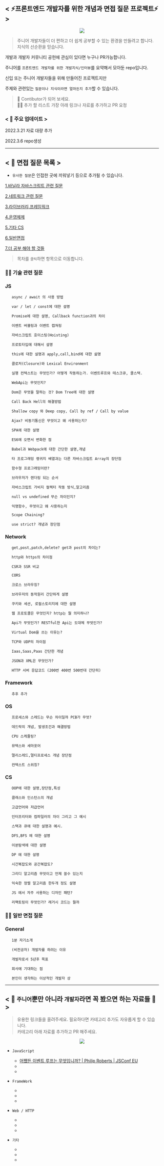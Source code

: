 ## < ⚡프론트엔드 개발자를 위한 개념과 면접 질문 프로젝트⚡ >

<p align="center">
<img src="https://user-images.githubusercontent.com/65226760/159248765-51037aec-e5e5-4bf5-8563-95ebc5f4c5cd.png" align="center">
</p>   

> 주니어 개발자들이 더 편하고 더 쉽게 공부할 수 있는 환경을 만들려고 합니다.  
> 지식의 선순환을 믿습니다.  



개발과 개발자 커뮤니티 공헌에 관심이 있다면 누구나 PR가능합니다. 

주니어를 `프론트엔드 개발자를 위한 개발지식/인터뷰`를 요약해서 모아둔 repo입니다.

신입 또는 주니어 개발자들을 위해 만들어진 프로젝트지만  

주제와 관련있는 `질문이나 지식이라면 얼마든지 추가`할 수 있습니다.


> 💏 Contibutor가 되어 보세요.  
> 👩‍🎓 추가 할 리스트 가장 아래 링크나 자료를 추가하고 PR 요청 


### < 📣 주요 업데이트 >


2022.3.21 자료 대량 추가  


2022.3.6 repo생성  




***    

## < 🔎 면접 질문 목록 >

* `유사한 질문`은 인접한 곳에 끼워넣기 등으로 추가될 수 있습니다.  



[1.바닐라 자바스크립트 관련 질문](#js)  

[2.네트워크 관련 질문](#network)  

[3.라이브러리,프레임워크 ](#framework)  

[4.운영체제](#os)  

[5.기타 CS](#cs)  

[6.일반면접](#general)  

[7.더 공부 해야 할 것들](#--주니어뿐만-아니라-개발자라면-꼭-봤으면-하는-자료들--)  


> 목차를 `클릭`하면 항목으로 이동합니다.  






### 👨‍💻 기술 관련 질문
### JS

       async / await 의 사용 방법

       var / let / const에 대한 설명

       Promise에 대한 설명, Callback function과의 차이

       이벤트 버블링과 이벤트 캡쳐링

       자바스크립트 호이스팅(Hoisting)

       프로토타입에 대해서 설명

       this에 대한 설명과 apply,call,bind에 대한 섦명

       클로저(Closure)와 Lexical Environment

       실행 컨텍스트는 무엇인가? 어떻게 작동하는가. 이벤트루프와 테스크큐, 콜스택.

       WebApi는 무엇인지?

       Dom은 무엇을 말하는 것? Dom Tree에 대한 설명

       Call Back Hell의 해결방법

       Shallow copy 와 Deep copy, Call by ref / Call by value

       Ajax? 비동기통신은 무엇이고 왜 사용하는지?

       SPA에 대한 설명

       ES6에 오면서 변화한 점

       Babel과 Webpack에 대한 간단한 설명,개념

       타 프로그래밍 랭귀지 배열과는 다른 자바스크립트 Array의 장단점 

       함수형 프로그래밍이란?

       브라우저가 렌더링 되는 순서

       자바스크립트 가비지 컬렉터 작동 방식,알고리즘

       null vs undefined 무슨 차이인지?

       익명함수, 무엇이고 왜 사용하는지

       Scope Chaining?

       use strict? 개념과 장단점
    

 
   
### Network

       get,post,patch,delete? get과 post의 차이는?

       http와 https의 차이점

       CSR과 SSR 비교

       CORS

       크로스 브라우징?

       브라우저의 동작원리 간단하게 설명

       쿠키와 세션, 로컬스토리지에 대한 설명

       웹 프로토콜은 무엇인지? http는 뭘 의미하나?

       Api가 무엇인가? RESTful한 Api는 도대체 무엇인가?

       Virtual Dom을 쓰는 이유는?

       TCP와 UDP의 차이점

       Iaas,Saas,Paas 간단한 개념

       JSON과 XML은 무엇인가?

       HTTP 서버 응답코드 (200번 400번 500번대 간단히)
    
 
    
### Framework
    
       추후 추가
    

    
### OS  
    
       프로세스와 스레드는 무슨 차이일까 PCB가 무엇?

       데드락의 개념, 발생조건과 해결방법

       CPU 스케줄링?

       뮤텍스와 세마포어

       멀리스레드,멀티프로세스 개념 장단점

       컨텍스트 스위칭?
    

    
### CS
    
       OOP에 대한 설명,장단점,특성

       클래스와 인스턴스의 개념

       고급언어와 저급언어

       인터프리터와 컴파일러의 차이 그리고 그 예시

       스택과 큐에 대한 설명과 예시.

       DFS,BFS 에 대한 설명

       이분탐색에 대한 설명

       DP 에 대한 설명

       시간복잡도와 공간복잡도?

       그리디 알고리즘 무엇이고 언제 쓸수 있는지

       익숙한 정렬 알고리즘 한두개 정도 설명

       JS 에서 자주 사용하는 디자인 패턴?

       리팩토링이 무엇인가? 레거시 코드는 뭘까

    
   

### 👩‍💻 일반 면접 질문  
### General

       1분 자기소개

       (비전공자) 개발자를 하려는 이유

       개발자로서 5년후 목표

       회사에 기대하는 점

       본인이 생각하는 이상적인 개발자 상 

    
    
***   
 
## < 🤴 `주니어`뿐만 아니라 `개발자`라면 꼭 봤으면 하는 자료들 👸 >

> 유용한 링크들을 올려주세요. 필요하다면 카테고리 추가도 자유롭게 할 수 있습니다.  
> 카테고리 아래 자료를 추가하고 PR 해주세요.  




<p align="center">
<img src="https://user-images.githubusercontent.com/65226760/159249164-739bebd8-3423-4e9c-9763-1f99679ea76c.png" align="center">  
</p>  


- `JavaScript`
    
    - [어쨌든 이벤트 루프는 무엇입니까? | Philip Roberts | JSConf EU](https://www.youtube.com/watch?v=8aGhZQkoFbQ&ab_channel=JSConf)
    -
    -

- `FrameWork`
        
    -
    -
    -
    
- `Web / HTTP`
    
    -
    -
    -

- `기타`
    
    -
    -
    -


